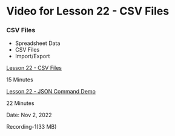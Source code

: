 # Video for Lesson 22 - CSV Files


### CSV Files
* Spreadsheet Data
* CSV Files
* Import/Export



[Lesson 22 - CSV Files](https://unco.zoom.us/rec/share/grtxm18OScFqrekxdmIUp083SDY3MYjP8Ak9gmeAMkyy5de24RtjWOqjsHSwn76U.AjstWJFRH4UWcvcp?startTime=1667073965000)

15 Minutes

[Lesson 22 - JSON Command Demo](https://unco.zoom.us/rec/share/aKAlfcxXBFNfBdDs1x79mQIvJPhHuFShXEDViMeYPSiAyO1xjgwMrCGnhq8bzhBo.hrqt0W3M6ZHDTOKY?startTime=1667415666000)

22 Minutes

Date: Nov 2, 2022 

Recording-1(33 MB)

